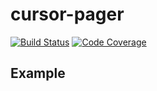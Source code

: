 # cursor-pager

[![Build Status](https://img.shields.io/github/actions/workflow/status/gotimista/cursor-pager/ci.yml?branch=main&style=for-the-badge)](https://github.com/gotimista/cursor-pager/actions?workflow=ci)
[![Code Coverage](https://codecov.io/gh/gotimista/cursor-pager/branch/master/graph/badge.svg)](https://codecov.io/gh/gotimista/cursor-pager)

## Example
